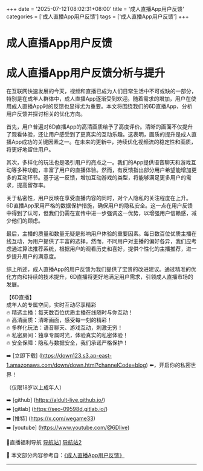 +++
date = '2025-07-12T08:02:31+08:00'
title = '成人直播App用户反馈'
categories = ['成人直播App用户反馈']
tags = ['成人直播App用户反馈']
+++

# 成人直播App用户反馈

# 成人直播App用户反馈分析与提升

在互联网快速发展的今天，视频和直播已成为人们日常生活中不可或缺的一部分，特别是在成年人群体中，成人直播App逐渐受到欢迎。随着需求的增加，用户在使用成人直播App时的反馈也显得尤为重要。本文将围绕我们的6D直播App，分析用户反馈并探讨相关的优化方向。

首先，用户普遍对6D直播App的高清画质给予了高度评价。清晰的画面不仅提升了观看体验，还让用户感受到了更真实的互动乐趣。这表明，画质的提升是成人直播App成功的关键因素之一。在未来的更新中，持续优化视频流的稳定性和画质，将更好地留住用户。

其次，多样化的玩法也是吸引用户的亮点之一。我们的App提供语音聊天和游戏互动等多种功能，丰富了用户的直播体验。然而，有反馈指出部分用户希望能增加更多的互动环节。基于这一反馈，增加互动游戏的类型，将能够满足更多用户的需求，提高留存率。

关于私密性，用户反映在享受直播内容的同时，对个人隐私的关注程度在上升。6D直播App采用严格的数据保护措施，确保用户的隐私安全。这一点在用户反馈中得到了认可，但我们仍需在宣传中进一步强调这一优势，以增强用户信赖感，减少他们的顾虑。

最后，主播的质量和数量无疑是影响用户体验的重要因素。每日数百位优质主播在线互动，为用户提供了丰富的选择。然而，不同用户对主播的偏好各异，我们应考虑通过算法推荐系统，根据用户的观看历史和喜好，提供个性化的主播推荐，进一步提升用户的满意度。

综上所述，成人直播App的用户反馈为我们提供了宝贵的改进建议。通过精准的优化方向和持续的技术提升，6D直播将更好地满足用户需求，引领成人直播市场的发展。

【6D直播】  
成年人的专属空间，实时互动尽享精彩  
🔥 精选主播：每天数百位优质主播在线随时与你互动！  
🔥 高清画质：清晰画面，感受每一刻的精彩！  
🔥 多样化玩法：语音聊天、游戏互动，刺激无穷！  
🔥 私密房间：独享专属时光，体验真实的私密体验！  
🔥 安全保障：隐私与数据安全，我们承诺严格保护！  

➡️ [立即下载] (https://down123.s3.ap-east-1.amazonaws.com/down/down.html?channelCode=blog) ⬅️，开启你的私密世界！

（仅限18岁以上成年人）

➡️ [github] (https://aldult-live.github.io/)  
➡️ [gitlab] (https://seo-09598d.gitlab.io/)  
➡️ [推特] (https://x.com/wegame33)  
➡️ [youtube] (https://www.youtube.com/@6Dlive)  

🔞直播福利导航 [导航站1](https://webstack-86085a.gitlab.io/) [导航站2](https://onlygit123-2.github.io/)


📘 本文部分内容参考自：[《成人直播App用户反馈》](https://github.com/caoliu123321/caoliu)

---
